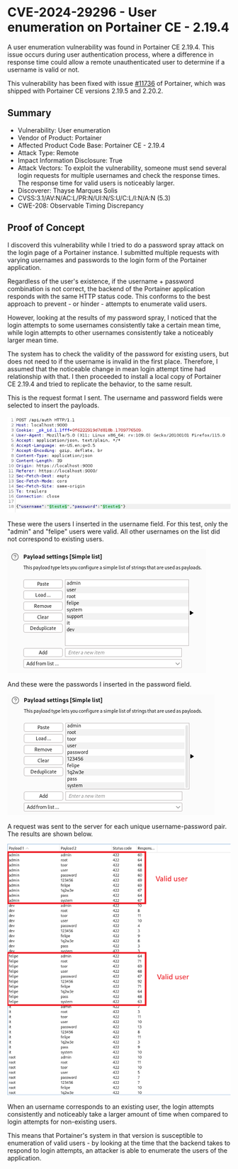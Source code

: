 # CVE-2024-29296 - User enumeration on Portainer CE - 2.19.4

A user enumeration vulnerability was found in Portainer CE 2.19.4. This issue occurs during user authentication process, where a difference in response time could allow a remote unauthenticated user to determine if a username is valid or not.

This vulnerability has been fixed with issue [#11736](https://github.com/portainer/portainer/issues/11736) of Portainer, which was shipped with Portainer CE versions 2.19.5 and 2.20.2.

## Summary

- Vulnerability: User enumeration
- Vendor of Product: Portainer
- Affected Product Code Base: Portainer CE - 2.19.4
- Attack Type: Remote
- Impact Information Disclosure: True
- Attack Vectors: To exploit the vulnerability, someone must send several login requests for multiple usernames and check the response times. The response time for valid users is noticeably larger.
- Discoverer: Thayse Marques Solis
- CVSS:3.1/AV:N/AC:L/PR:N/UI:N/S:U/C:L/I:N/A:N (5.3)
- CWE-208: Observable Timing Discrepancy

## Proof of Concept


I discoverd this vulnerability while I tried to do a password spray  attack on the login page of a Portainer instance. I submitted multiple requests with varying usernames and passwords to the login form of the Portainer application.

Regardless of the user's existence, if the username + password combination is not correct, the backend of the Portainer application responds with the same HTTP status code. This conforms to the best approach to prevent - or hinder - attempts to enumerate valid users.

However, looking at the results of my password spray, I noticed that the login attempts to some usernames consistently take a certain mean time, while login attempts to other usernames consistently take a noticeably larger mean time.

The system has to check the validity of the password for existing users, but does not need to if the username is invalid in the first place. Therefore, I assumed that the noticeable change in mean login attempt time had relationship with that. I then proceeded to install a local copy of Portainer CE 2.19.4 and tried to replicate the behavior, to the same result.

This is the request format I sent. The username and password fields were selected to insert the payloads.

![Request sent](Request.png)

These were the users I inserted in the username field. For this test, only the "admin" and "felipe" users were valid. All other usernames on the list did not correspond to existing users. 

![Users](Users.png)

And these were the passwords I inserted in the password field.

![Passwords](Passwords.png)

A request was sent to the server for each unique username-password pair. The results are shown below.

![Results](Results.png)

When an username corresponds to an existing user, the login attempts consistently and noticeably take a larger amount of time when compared to login attempts for non-existing users.

This means that Portainer's system in that version is susceptible to enumeration of valid users - by looking at the time that the backend takes to respond to login attempts, an attacker is able to enumerate the users of the application.
